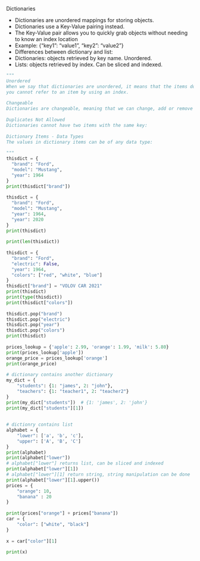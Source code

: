 Dictionaries 
- Dictionaries are unordered mappings for storing objects. 
- Dictionaries use a Key-Value pairing instead. 
- The Key-Value pair allows you to quickly grab objects without needing to know an index location 
- Example: {“key1”: “value1”, “key2”: “value2”} 
- Differences between dictionary and list: 
- Dictionaries: objects retrieved by key name. Unordered. 
- Lists: objects retrieved by index. Can be sliced and indexed.
```python
""" 
Unordered 
When we say that dictionaries are unordered, it means that the items does not have a defined order, 
you cannot refer to an item by using an index. 
 
Changeable 
Dictionaries are changeable, meaning that we can change, add or remove items after the dictionary has been created. 
 
Duplicates Not Allowed 
Dictionaries cannot have two items with the same key: 
 
Dictionary Items - Data Types 
The values in dictionary items can be of any data type: 
 
""" 
thisdict = { 
  "brand": "Ford", 
  "model": "Mustang", 
  "year": 1964 
} 
print(thisdict["brand"]) 
 
thisdict = { 
  "brand": "Ford", 
  "model": "Mustang", 
  "year": 1964, 
  "year": 2020 
} 
print(thisdict) 
 
print(len(thisdict)) 
 
thisdict = { 
  "brand": "Ford", 
  "electric": False, 
  "year": 1964, 
  "colors": ["red", "white", "blue"] 
} 
thisdict["brand"] = "VOLOV CAR 2021" 
print(thisdict) 
print(type(thisdict)) 
print(thisdict["colors"]) 
 
thisdict.pop("brand") 
thisdict.pop("electric") 
thisdict.pop("year") 
thisdict.pop("colors") 
print(thisdict) 
 
prices_lookup = {'apple': 2.99, 'orange': 1.99, 'milk': 5.80} 
print(prices_lookup['apple']) 
orange_price = prices_lookup['orange'] 
print(orange_price) 
 
# dictionary contains another dictionary 
my_dict = { 
    "students": {1: "james", 2: "john"}, 
    "teachers": {1: "teacher1", 2: "teacher2"} 
} 
print(my_dict["students"])  # {1: 'james', 2: 'john'} 
print(my_dict["students"][1]) 
 
 
# dictionry contains list 
alphabet = { 
    "lower": ['a', 'b', 'c'], 
    "upper": ['A', 'B', 'C'] 
} 
print(alphabet) 
print(alphabet["lower"]) 
# alphabet["lower"] returns list, can be sliced and indexed 
print(alphabet["lower"][1]) 
# alphabet["lower"][1] return string, string manipulation can be done 
print(alphabet["lower"][1].upper()) 
prices = { 
    "orange": 10, 
    "banana" : 20 
} 
 
print(prices["orange"] + prices["banana"]) 
car = { 
    "color": ["white", "black"] 
} 
 
x = car["color"][1] 
 
print(x) 
``` 